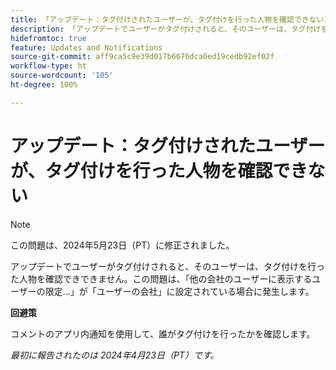 ```yaml
---
title: 「アップデート：タグ付けされたユーザーが、タグ付けを行った人物を確認できない」
description: 「アップデートでユーザーがタグ付けされると、そのユーザーは、タグ付けを行った人物を確認できできません。この問題は、「他の会社のユーザーに表示するユーザーの限定...」が「ユーザーの会社」に設定されている場合に発生します。
hidefromtoc: true
feature: Updates and Notifications
source-git-commit: aff9ca5c9e39d017b6676dca0ed19cedb92ef02f
workflow-type: ht
source-wordcount: '105'
ht-degree: 100%

---
```



# アップデート：タグ付けされたユーザーが、タグ付けを行った人物を確認できない

>[!NOTE]
>
>この問題は、2024年5月23日（PT）に修正されました。

アップデートでユーザーがタグ付けされると、そのユーザーは、タグ付けを行った人物を確認できできません。この問題は、「他の会社のユーザーに表示するユーザーの限定...」が「ユーザーの会社」に設定されている場合に発生します。

**回避策**

コメントのアプリ内通知を使用して、誰がタグ付けを行ったかを確認します。

_最初に報告されたのは 2024年4月23日（PT）です。_

